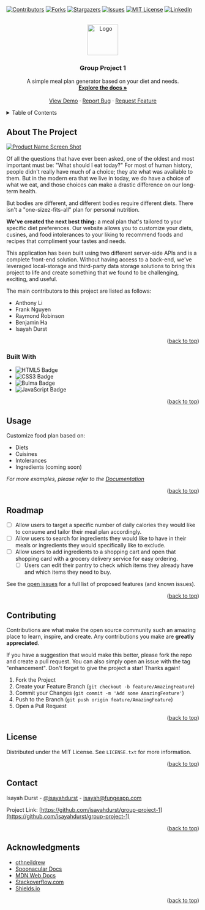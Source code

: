 <!-- Improved compatibility of back to top link: See: https://github.com/othneildrew/Best-README-Template/pull/73 -->

<a name="readme-top"></a>

<!--
*** Thanks for checking out the Best-README-Template. If you have a suggestion
*** that would make this better, please fork the repo and create a pull request
*** or simply open an issue with the tag "enhancement".
*** Don't forget to give the project a star!
*** Thanks again! Now go create something AMAZING! :D
-->

<!-- PROJECT SHIELDS -->
<!--
*** I'm using markdown "reference style" links for readability.
*** Reference links are enclosed in brackets [ ] instead of parentheses ( ).
*** See the bottom of this document for the declaration of the reference variables
*** for contributors-url, forks-url, etc. This is an optional, concise syntax you may use.
*** https://www.markdownguide.org/basic-syntax/#reference-style-links
-->

[![Contributors][contributors-shield]][contributors-url]
[![Forks][forks-shield]][forks-url]
[![Stargazers][stars-shield]][stars-url]
[![Issues][issues-shield]][issues-url]
[![MIT License][license-shield]][license-url]
[![LinkedIn][linkedin-shield]][linkedin-url]

<!-- PROJECT LOGO -->
<br />
<div align="center">
  <a href="https://github.com/github_username/repo_name">
    <img src="images/logo.png" alt="Logo" width="80" height="80">
  </a>

<h3 align="center">Group Project 1</h3>

  <p align="center">
    A simple meal plan generator based on your diet and needs.
    <br />
    <a href="https://github.com/isayahdurst/group-project-1"><strong>Explore the docs »</strong></a>
    <br />
    <br />
    <a href="https://github.com/isayahdurst/group-project-1">View Demo</a>
    ·
    <a href="https://github.com/isayahdurst/group-project-1/issues">Report Bug</a>
    ·
    <a href="https://github.com/isayahdurst/group-project-1/issues">Request Feature</a>
  </p>
</div>

<!-- TABLE OF CONTENTS -->
<details>
  <summary>Table of Contents</summary>
  <ol>
    <li>
      <a href="#about-the-project">About The Project</a>
      <ul>
        <li><a href="#built-with">Built With</a></li>
      </ul>
    </li>
    <li>
      <a href="#getting-started">Getting Started</a>
      <ul>
        <li><a href="#prerequisites">Prerequisites</a></li>
        <li><a href="#installation">Installation</a></li>
      </ul>
    </li>
    <li><a href="#usage">Usage</a></li>
    <li><a href="#roadmap">Roadmap</a></li>
    <li><a href="#contributing">Contributing</a></li>
    <li><a href="#license">License</a></li>
    <li><a href="#contact">Contact</a></li>
    <li><a href="#acknowledgments">Acknowledgments</a></li>
  </ol>
</details>

<!-- ABOUT THE PROJECT -->

## About The Project

[![Product Name Screen Shot][product-screenshot]](https://example.com)

Of all the questions that have ever been asked, one of the oldest and most important must be: "What should I eat today?" For most of human history, people didn't really have much of a choice; they ate what was available to them. But in the modern era that we live in today, we do have a choice of what we eat, and those choices can make a drastic difference on our long-term health.

But bodies are different, and different bodies require different diets. There isn't a "one-sizez-fits-all" plan for personal nutrition.

<b>We've created the next best thing:</b> a meal plan that's tailored to your specific diet preferences. Our website allows you to customize your diets, cusines, and food intolerances to your liking to recommend foods and recipes that compliment your tastes and needs.

This application has been built using two different server-side APIs and is a complete front-end solution. Without having access to a back-end, we've leveraged local-storage and third-party data storage solutions to bring this project to life and create something that we found to be challenging, exciting, and useful.

The main contributors to this project are listed as follows:

- Anthony Li
- Frank Nguyen
- Raymond Robinson
- Benjamin Ha
- Isayah Durst

<p align="right">(<a href="#readme-top">back to top</a>)</p>

### Built With

- ![HTML5 Badge](https://img.shields.io/badge/HTML5-E34F26?logo=html5&logoColor=fff&style=for-the-badge)
- ![CSS3 Badge](https://img.shields.io/badge/CSS3-1572B6?logo=css3&logoColor=fff&style=for-the-badge)
- ![Bulma Badge](https://img.shields.io/badge/Bulma-00D1B2?logo=bulma&logoColor=fff&style=for-the-badge)
- ![JavaScript Badge](https://img.shields.io/badge/JavaScript-F7DF1E?logo=javascript&logoColor=000&style=for-the-badge)

<p align="right">(<a href="#readme-top">back to top</a>)</p>

<!-- GETTING STARTED -->

## Usage

Customize food plan based on:

- Diets
- Cuisines
- Intolerances
- Ingredients (coming soon)

_For more examples, please refer to the [Documentation](https://example.com)_

<p align="right">(<a href="#readme-top">back to top</a>)</p>

<!-- ROADMAP -->

## Roadmap

- [ ] Allow users to target a specific number of daily calories they would like to consume and tailor their meal plan accordingly.
- [ ] Allow users to search for ingredients they would like to have in their meals or ingredients they would specifically like to exclude.
- [ ] Allow users to add ingredients to a shopping cart and open that shopping card with a grocery delivery service for easy ordering.
  - [ ] Users can edit their pantry to check which items they already have and which items they need to buy.

See the [open issues](https://github.com/isayahdurst/group-project-1/issues) for a full list of proposed features (and known issues).

<p align="right">(<a href="#readme-top">back to top</a>)</p>

<!-- CONTRIBUTING -->

## Contributing

Contributions are what make the open source community such an amazing place to learn, inspire, and create. Any contributions you make are **greatly appreciated**.

If you have a suggestion that would make this better, please fork the repo and create a pull request. You can also simply open an issue with the tag "enhancement".
Don't forget to give the project a star! Thanks again!

1. Fork the Project
2. Create your Feature Branch (`git checkout -b feature/AmazingFeature`)
3. Commit your Changes (`git commit -m 'Add some AmazingFeature'`)
4. Push to the Branch (`git push origin feature/AmazingFeature`)
5. Open a Pull Request

<p align="right">(<a href="#readme-top">back to top</a>)</p>

<!-- LICENSE -->

## License

Distributed under the MIT License. See `LICENSE.txt` for more information.

<p align="right">(<a href="#readme-top">back to top</a>)</p>

<!-- CONTACT -->

## Contact

Isayah Durst - [@isayahdurst](https://twitter.com/isayahdurst) - isayah@fungeapp.com

Project Link: [https://github.com/isayahdurst/group-project-1](https://github.com/isayahdurst/group-project-1)

<p align="right">(<a href="#readme-top">back to top</a>)</p>

<!-- ACKNOWLEDGMENTS -->

## Acknowledgments

- [othneildrew](https://github.com/othneildrew/Best-README-Template/blob/master/BLANK_README.md)
- [Spoonacular Docs](https://spoonacular.com/food-api/docs)
- [MDN Web Docs](https://developer.mozilla.org/en-US/docs/Web/API/Event/stopPropagation)
- [Stackoverflow.com](https://stackoverflow.com/questions/1223354/undo-git-pull-how-to-bring-repos-to-old-state)
- [Shields.io](https://shields.io/)

<p align="right">(<a href="#readme-top">back to top</a>)</p>

<!-- MARKDOWN LINKS & IMAGES -->
<!-- https://www.markdownguide.org/basic-syntax/#reference-style-links -->

[contributors-shield]: https://img.shields.io/github/contributors/isayahdurst/group-project-1.svg?style=for-the-badge
[contributors-url]: https://github.com/isayahdurst/group-project-1/graphs/contributors
[forks-shield]: https://img.shields.io/github/forks/isayahdurst/group-project-1.svg?style=for-the-badge
[forks-url]: https://github.com/isayahdurst/group-project-1/network/members
[stars-shield]: https://img.shields.io/github/stars/isayahdurst/group-project-1.svg?style=for-the-badge
[stars-url]: https://github.com/isayahdurst/group-project-1/stargazers
[issues-shield]: https://img.shields.io/github/issues/isayahdurst/group-project-1.svg?style=for-the-badge
[issues-url]: https://github.com/isayahdurst/group-project-1/issues
[license-shield]: https://img.shields.io/github/license/isayahdurst/group-project-1.svg?style=for-the-badge
[license-url]: https://github.com/isayahdurst/group-project-1/blob/main/LICENSE.txt
[linkedin-shield]: https://img.shields.io/badge/-LinkedIn-black.svg?style=for-the-badge&logo=linkedin&colorB=555
[linkedin-url]: https://linkedin.com/in/isayah-durst-3b0395244
[product-screenshot]: images/screenshot.png

